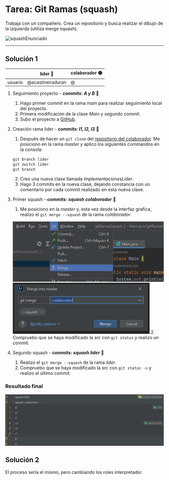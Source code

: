 # Tarea: Git Ramas (squash)
Trabaja con un compañero. Crea un repositorio y
busca realizar el dibujo de la izquierda (utiliza merge squash).

![squashEnunciado](imagenes/resulado.png)
*****
## Solución 1
|            |lider :large_blue_circle: |colaborador :green_circle: |
|------------|-----------------|-------------|
|usuario     |@acastineiraduran|@<nombre-gh> |

1. Seguimiento proyecto - ***commits: A y B*** :large_blue_circle:
    1. Hago primer commit en la rama _main_ para realizar
       seguimiento local del proyecto.
    2. Primera modificacion de la clase _Main_ y segundo commit.
    3. Subo el proyecto a [GitHub](<https://github.com/acastineiraduran/ramasSquash_v2.git>).


3. Creación rama lider - ***commits: l1, l2, l3*** :large_blue_circle:
    1. Después de hacer un `git clone` del [repositorio del colaborador](<enlace-colab>).
       Me posiciono en la rama _master_ y aplico los siguientes commandos en la consola:
   ```
   git branch lider
   git switch lider
   git branch
   ```
    2. Creo una nueva clase llamada _ImplementacionesLider_.
    3. Hago 3 commits en la nueva clase, dejando constancia con un comentario
       por cada commit realizado en esta nueva clase.

4. Primer squash - ***commits: squash colaborador*** :large_blue_circle:
    1. Me posiciono en la _master_ y, esta vez desde la interfaz grafica,
       realizo el
       `git merge --squash` de la rama _colaborador_.

   ![paso1](<imagenes/paso1.png>)
   ![paso2](<imagenes/paso2.png>)
    2. Compruebo que se haya modificado la _src_ con `git status`
       y realizo un commit.


5. Segundo squash - ***commits: squash lider*** :large_blue_circle:
    1. Realizo el
       `git merge --squash` de la rama _lider_.
    2. Compruebo que se haya modificado la _src_ con `git status -s`
       y realizo el ultimo commit.

### Resultado final
![resultadoFinal](imagenes/solucion.png)
## Solución 2
El proceso sería el mismo, pero cambiando los roles interpretador.
